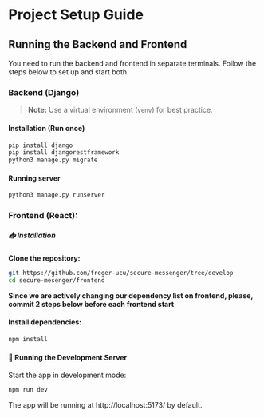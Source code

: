 # Project Setup Guide

## Running the Backend and Frontend

You need to run the backend and frontend in separate terminals. Follow the steps below to set up and start both.

### Backend (Django)

> **Note:** Use a virtual environment (`venv`) for best practice.


#### Installation (Run once)
```sh
pip install django
pip install djangorestframework
python3 manage.py migrate
```

#### Running server
```sh
python3 manage.py runserver
```

### Frontend (React):
##### 📥 Installation
**Clone the repository:**
```sh
git https://github.com/freger-ucu/secure-messenger/tree/develop
cd secure-mesenger/frontend
```

**Since we are actively changing our dependency list on frontend, please, commit 2 steps below before each frontend start**
#### Install dependencies:
```sh
npm install
```
#### 🔧 Running the Development Server
Start the app in development mode:
```sh
npm run dev
```

The app will be running at http://localhost:5173/ by default.
